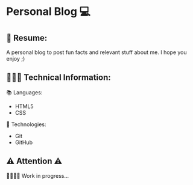 # Personal Blog 💻

## 📄 Resume: 
A personal blog to post fun facts and relevant stuff about me. I hope you enjoy ;)

## 👨🏻‍💻 Technical Information:
📚 Languages:

* HTML5
* CSS

🚀 Technologies:

* Git
* GitHub

## ⚠️ Attention ⚠️ 
👷🏻‍♂️🚧 Work in progress...

